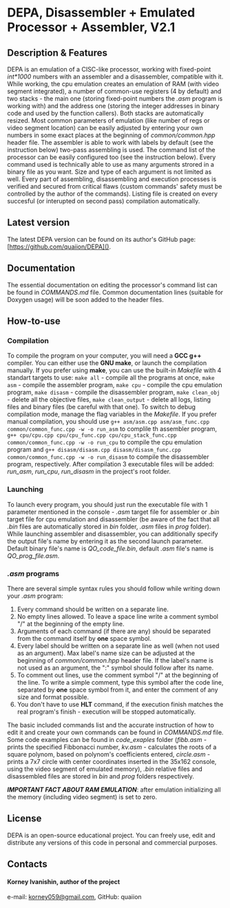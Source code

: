 # DEPA, Disassembler + Emulated Processor + Assembler, V2.1

## Description & Features
DEPA is an emulation of a CISC-like processor, working with fixed-point *int\*1000* numbers with an assembler and a disassembler, compatible with it. While working, the cpu emulation creates an emulation of RAM (with video segment integrated), a number of common-use registers (4 by default) and two stacks - the main one (storing fixed-point numbers the *.asm* program is working with) and the address one (storing the integer addresses in binary code and used by the function callers). Both stacks are automatically resized. Most common parameters of emulation (like number of regs or video segment location) can be easily adjusted by entering your own numbers in some exact places at the beginning of *common/common.hpp* header file. The assembler is able to work with labels by default (see the instruction below) two-pass assembling is used. The command list of the processor can be easily configured too (see the instruction below). Every command used is technically able to use as many arguments strored in a binary file as you want. Size and type of each argument is not limited as well. Every part of assembling, disassembling and execution processes is verified and secured from critical flaws (custom commands' safety must be controlled by the author of the commands). Listing file is created on every succesful (or interupted on second pass) compilation automatically.

## Latest version
The latest DEPA version can be found on its author's GitHub page: [https://github.com/quaiion/DEPA]().

## Documentation
The essential documentation on editing the processor's command list can be found in *COMMANDS.md* file.
Common documentation lines (suitable for Doxygen usage) will be soon added to the header files.

## How-to-use
### Compilation
To compile the program on your computer, you will need a **GCC g++** compiler. You can either use the **GNU make**, or launch the compilation manually. If you prefer using **make**, you can use the built-in *Makefile* with 4 standart targets to use: `make all` - compile all the programs at once, `make asm` - compile the assembler program, `make cpu` - compile the cpu emulation program, `make disasm` - compile the disassembler program, `make clean_obj` - delete all the objective files, `make clean_output` - delete all logs, listing files and binary files (be careful with that one). To switch to debug compilation mode, manage the flag variables in the *Makefile*. If you prefer manual compilation, you should use `g++ asm/asm.cpp asm/asm_func.cpp common/common_func.cpp -w -o run_asm` to complile th assembler program, `g++ cpu/cpu.cpp cpu/cpu_func.cpp cpu/cpu_stack_func.cpp common/common_func.cpp -w -o run_cpu` to compile the cpu emulation program and `g++ disasm/disasm.cpp disasm/disasm_func.cpp common/common_func.cpp -w -o run_disasm` to compile the disassembler program, respectively. After compilation 3 executable files will be added: *run_asm*, *run_cpu*, *run_disasm* in the project's root folder.

### Launching
To launch every program, you should just run the executable file with 1 parameter mentioned in the console - *.asm* target file for assembler or *.bin* target file for cpu emulation and disassembler (be aware of the fact that all *.bin* files are automatically stored in *bin* folder, *.asm* files in *prog* folder). While launching assembler and disassembler, you can additionally specify the output file's name by entering it as the second launch parameter. Default binary file's name is *QO_code_file.bin*, default *.asm* file's name is *QO_prog_file.asm*.

### *.asm* programs
There are several simple syntax rules you should follow while writing down your *.asm* program:
1. Every command should be written on a separate line.
2. No empty lines allowed. To leave a space line write a comment symbol "/" at the beginning of the empty line.
3. Arguments of each command (if there are any) should be separated from the command itself by **one** space symbol.
4. Every label should be written on a separate line as well (when not used as an argument). Max label's name size can be adjusted at the beginning of *common/common.hpp* header file. If the label's name is not used as an argument, the ":" symbol should follow after its name.
5. To comment out lines, use the comment symbol "/" at the beginning of the line. To write a simple comment, type this symbol after the code line, separated by **one** space symbol from it, and enter the comment of any size and format possible.
6. You don't have to use **HLT** command, if the execution finish matches the real program's finish - execution will be stopped automatically.

The basic included commands list and the accurate instruction of how to edit it and create your own commands can be found in *COMMANDS.md* file. Some code examples can be found in *code_exaples* folder (*fibb.asm* - prints the specified Fibbonacci number, *kv.asm* - calculates the roots of a square polynom, based on polynom's coefficients entered, *circle.asm* - prints a 7x7 circle with center coordinates inserted in the 35x162 console, using the video segment of emulated memory), *.bin* relative files and disassembled files are stored in *bin* and *prog* folders respectively.

***IMPORTANT FACT ABOUT RAM EMULATION***: after emulation initializing all the memory (including video segment) is set to zero.

## License
DEPA is an open-source educational project. You can freely use, edit and distribute any versions of this code in personal and commercial purposes.

## Contacts
#### Korney Ivanishin, author of the project
e-mail: korney059@gmail.com,
GitHub: quaiion

